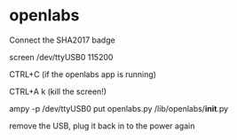 # openlabs

Connect the SHA2017 badge

screen /dev/ttyUSB0 115200

CTRL+C (if the openlabs app is running)

CTRL+A k (kill the screen!)

ampy -p /dev/ttyUSB0 put openlabs.py /lib/openlabs/__init__.py

remove the USB, plug it back in to the power again
